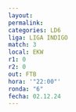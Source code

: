 ```yaml
---
layout: 
permalink: 
categories: LD6
liga: LIGA INDIGO
match: 3
local: EKW
r1: 0
r2: 0
out: FTB
hora: '"22:00"'
ronda: "6"
fecha: 02.12.24
---
```

